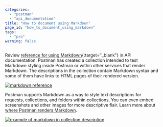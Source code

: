 ```yaml
---
categories:
  - "postman"
  - "api_documentation"
title: "How to document using Markdown"
page_id: "how_to_document_using_markdown"
tags: 
  - "pro"
warning: false
---
```



Review [reference for using Markdown](https://documenter.getpostman.com/view/33232/markdown-in-api-documentation/JsGc){:target="_blank"} in API documentation. Postman has created a collection intended to test Markdown styling inside Postman or within other services that render Markdown. The descriptions in the collection contain Markdown syntax and some of them have links to HTML pages of their rendered version. 

[![markdown reference](https://s3.amazonaws.com/postman-static-getpostman-com/postman-docs/59188697.png)](https://s3.amazonaws.com/postman-static-getpostman-com/postman-docs/59188697.png)

Postman supports Markdown as a way to style text descriptions for requests, collections, and folders within collections. You can even embed screenshots and other images for more descriptive flair. Learn more about [where Postman renders Markdown](/docs/postman/collections/using_markdown_for_descriptions).

[![example of markdown in collection description](https://s3.amazonaws.com/postman-static-getpostman-com/postman-docs/59188247.png)](https://s3.amazonaws.com/postman-static-getpostman-com/postman-docs/59188247.png)
